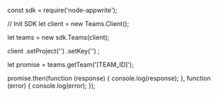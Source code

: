 const sdk = require('node-appwrite');

// Init SDK
let client = new Teams.Client();

let teams = new sdk.Teams(client);

client
    .setProject('')
    .setKey('')
;

let promise = teams.getTeam('[TEAM_ID]');

promise.then(function (response) {
    console.log(response);
}, function (error) {
    console.log(error);
});